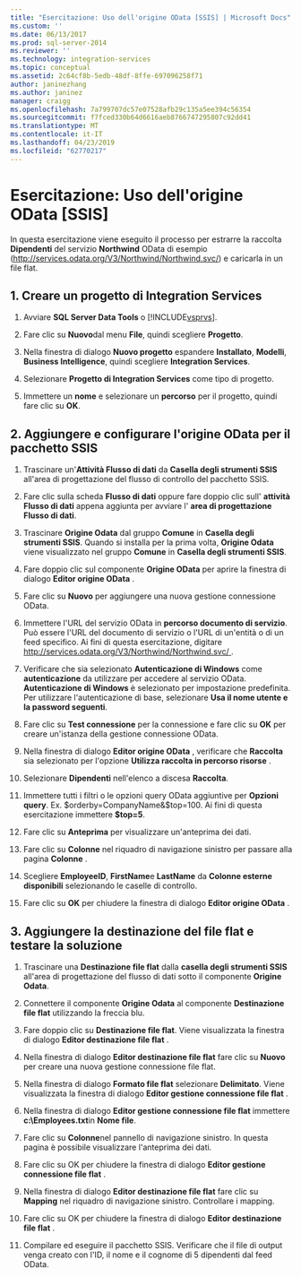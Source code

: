 ```yaml
---
title: "Esercitazione: Uso dell'origine OData [SSIS] | Microsoft Docs"
ms.custom: ''
ms.date: 06/13/2017
ms.prod: sql-server-2014
ms.reviewer: ''
ms.technology: integration-services
ms.topic: conceptual
ms.assetid: 2c64cf8b-5edb-48df-8ffe-697096258f71
author: janinezhang
ms.author: janinez
manager: craigg
ms.openlocfilehash: 7a799707dc57e07528afb29c135a5ee394c56354
ms.sourcegitcommit: f7fced330b64d6616aeb8766747295807c92dd41
ms.translationtype: MT
ms.contentlocale: it-IT
ms.lasthandoff: 04/23/2019
ms.locfileid: "62770217"
---
```

# <a name="tutorial-using-the-odata-source-ssis"></a>Esercitazione: Uso dell'origine OData [SSIS]
  In questa esercitazione viene eseguito il processo per estrarre la raccolta **Dipendenti** del servizio **Northwind** OData di esempio (http://services.odata.org/V3/Northwind/Northwind.svc/) e caricarla in un file flat.  
  
## <a name="1-create-an-integration-services-project"></a>1. Creare un progetto di Integration Services  
  
1.  Avviare **SQL Server Data Tools** o [!INCLUDE[vsprvs](../../includes/vsprvs-md.md)].  
  
2.  Fare clic su **Nuovo**dal menu **File**, quindi scegliere **Progetto**.  
  
3.  Nella finestra di dialogo **Nuovo progetto** espandere **Installato**, **Modelli**, **Business Intelligence**, quindi scegliere **Integration Services**.  
  
4.  Selezionare **Progetto di Integration Services** come tipo di progetto.  
  
5.  Immettere un **nome** e selezionare un **percorso** per il progetto, quindi fare clic su **OK**.  
  
## <a name="2-add-and-configure-odata-source-to-the-ssis-package"></a>2. Aggiungere e configurare l'origine OData per il pacchetto SSIS  
  
1.  Trascinare un'**Attività Flusso di dati** da **Casella degli strumenti SSIS** all'area di progettazione del flusso di controllo del pacchetto SSIS.  
  
2.  Fare clic sulla scheda **Flusso di dati** oppure fare doppio clic sull' **attività Flusso di dati** appena aggiunta per avviare l' **area di progettazione Flusso di dati**.  
  
3.  Trascinare **Origine Odata** dal gruppo **Comune** in **Casella degli strumenti SSIS**. Quando si installa per la prima volta, **Origine Odata** viene visualizzato nel gruppo **Comune** in **Casella degli strumenti SSIS**.  
  
4.  Fare doppio clic sul componente **Origine OData** per aprire la finestra di dialogo **Editor origine OData** .  
  
5.  Fare clic su **Nuovo** per aggiungere una nuova gestione connessione OData.  
  
6.  Immettere l'URL del servizio OData in **percorso documento di servizio**. Può essere l'URL del documento di servizio o l'URL di un'entità o di un feed specifico. Ai fini di questa esercitazione, digitare [ http://services.odata.org/V3/Northwind/Northwind.svc/ ](http://services.odata.org/V3/Northwind/Northwind.svc/).  
  
7.  Verificare che sia selezionato **Autenticazione di Windows** come **autenticazione** da utilizzare per accedere al servizio OData. **Autenticazione di Windows** è selezionato per impostazione predefinita. Per utilizzare l'autenticazione di base, selezionare **Usa il nome utente e la password seguenti**.  
  
8.  Fare clic su **Test connessione** per la connessione e fare clic su **OK** per creare un'istanza della gestione connessione OData.  
  
9. Nella finestra di dialogo **Editor origine OData** , verificare che **Raccolta** sia selezionato per l'opzione **Utilizza raccolta in percorso risorse** .  
  
10. Selezionare **Dipendenti** nell'elenco a discesa **Raccolta**.  
  
11. Immettere tutti i filtri o le opzioni query OData aggiuntive per **Opzioni query**. Ex. $orderby=CompanyName&$top=100. Ai fini di questa esercitazione immettere **$top=5**.  
  
12. Fare clic su **Anteprima** per visualizzare un'anteprima dei dati.  
  
13. Fare clic su **Colonne** nel riquadro di navigazione sinistro per passare alla pagina **Colonne** .  
  
14. Scegliere **EmployeeID**, **FirstName**e **LastName** da **Colonne esterne disponibili** selezionando le caselle di controllo.  
  
15. Fare clic su **OK** per chiudere la finestra di dialogo **Editor origine OData** .  
  
## <a name="3-add-flat-file-destination-and-test-the-solution"></a>3. Aggiungere la destinazione del file flat e testare la soluzione  
  
1.  Trascinare una **Destinazione file flat** dalla **casella degli strumenti SSIS** all'area di progettazione del flusso di dati sotto il componente **Origine Odata**.  
  
2.  Connettere il componente **Origine Odata** al componente **Destinazione file flat** utilizzando la freccia blu.  
  
3.  Fare doppio clic su **Destinazione file flat**. Viene visualizzata la finestra di dialogo **Editor destinazione file flat** .  
  
4.  Nella finestra di dialogo **Editor destinazione file flat** fare clic su **Nuovo** per creare una nuova gestione connessione file flat.  
  
5.  Nella finestra di dialogo **Formato file flat** selezionare **Delimitato**. Viene visualizzata la finestra di dialogo **Editor gestione connessione file flat** .  
  
6.  Nella finestra di dialogo **Editor gestione connessione file flat** immettere **c:\Employees.txt**in **Nome file**.  
  
7.  Fare clic su **Colonne**nel pannello di navigazione sinistro. In questa pagina è possibile visualizzare l'anteprima dei dati.  
  
8.  Fare clic su OK per chiudere la finestra di dialogo **Editor gestione connessione file flat** .  
  
9. Nella finestra di dialogo **Editor destinazione file flat** fare clic su **Mapping** nel riquadro di navigazione sinistro. Controllare i mapping.  
  
10. Fare clic su OK per chiudere la finestra di dialogo **Editor destinazione file flat** .  
  
11. Compilare ed eseguire il pacchetto SSIS. Verificare che il file di output venga creato con l'ID, il nome e il cognome di 5 dipendenti dal feed OData.  
  
  
